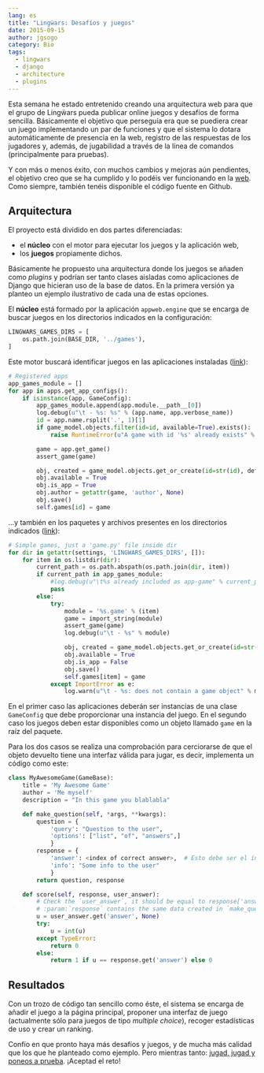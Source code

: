 ```yaml
---
lang: es
title: "Lingẅars: Desafíos y juegos"
date: 2015-09-15
author: jgsogo
category: Bio
tags: 
  - lingwars
  - django
  - architecture
  - plugins
---
```



Esta semana he estado entretenido creando una arquitectura web para que el grupo
de Lingẅars pueda publicar online juegos y desafíos de forma sencilla. Básicamente
el objetivo que perseguía era que se puediera crear un juego implementando un par
de funciones y que el sistema lo dotara automáticamente de presencia en la web,
registro de las respuestas de los jugadores y, además, de jugabilidad a través de
la línea de comandos (principalmente para pruebas).

<!--more-->

Y con más o menos éxito, con muchos cambios y mejoras aún pendientes, el objetivo
creo que se ha cumplido y lo podéis ver funcionando en la [web](http://games.lingwars.com/>).
Como siempre, también tenéis disponible el
<content-github-repository repo="lingwars/lingwars-games">código fuente en Github</content-github-repository>.


Arquitectura
------------

El proyecto está dividido en dos partes diferenciadas:

* el **núcleo** con el motor para ejecutar los juegos y la aplicación web,
* los **juegos** propiamente dichos.

Básicamente he propuesto una arquitectura donde los juegos se añaden como *plugins*
y podrían ser tanto clases aisladas como aplicaciones de Django que hicieran uso de
la base de datos. En la primera versión ya planteo un ejemplo ilustrativo de cada
una de estas opciones.

El **núcleo** está formado por la aplicación `appweb.engine` que se encarga de
buscar juegos en los directorios indicados en la configuración:

```python
LINGWARS_GAMES_DIRS = [
    os.path.join(BASE_DIR, '../games'),
]
```

Este motor buscará identificar juegos en las aplicaciones instaladas
([link](https://github.com/Lingwars/lingwars-games/blob/7e2a3b0cbad1ad3ce08d39e92d8299f4c627a9ea/appweb/engine/apps.py#L29-L47)):


```python
# Registered apps
app_games_module = []
for app in apps.get_app_configs():
    if isinstance(app, GameConfig):
        app_games_module.append(app.module.__path__[0])
        log.debug(u"\t - %s: %s" % (app.name, app.verbose_name))
        id = app.name.rsplit('.', 1)[1]
        if game_model.objects.filter(id=id, available=True).exists():
            raise RuntimeError(u"A game with id '%s' already exists" % id)

        game = app.get_game()
        assert_game(game)

        obj, created = game_model.objects.get_or_create(id=str(id), defaults={'title': app.verbose_name, 'is_app': True})
        obj.available = True
        obj.is_app = True
        obj.author = getattr(game, 'author', None)
        obj.save()
        self.games[id] = game
```

...y también en los paquetes y archivos presentes en los directorios indicados
([link](https://github.com/Lingwars/lingwars-games/blob/7e2a3b0cbad1ad3ce08d39e92d8299f4c627a9ea/appweb/engine/apps.py#L52-L72)):

```python
# Simple games, just a 'game.py' file inside dir
for dir in getattr(settings, 'LINGWARS_GAMES_DIRS', []):
    for item in os.listdir(dir):
        current_path = os.path.abspath(os.path.join(dir, item))
        if current_path in app_games_module:
            #log.debug(u"\t%s already included as app-game" % current_path)
            pass
        else:
            try:
                module = '%s.game' % (item)
                game = import_string(module)
                assert_game(game)
                log.debug(u"\t - %s" % module)

                obj, created = game_model.objects.get_or_create(id=str(item), defaults={'title': getattr(game, 'title', item), 'is_app': False})
                obj.available = True
                obj.is_app = False
                obj.save()
                self.games[item] = game
            except ImportError as e:
                log.warn(u"\t - %s: does not contain a game object" % module)
```

En el primer caso las aplicaciones deberán ser instancias de una clase `GameConfig` que debe proporcionar
una instancia del juego. En el segundo caso los juegos deben estar disponibles como un objeto llamado
`game` en la raíz del paquete.

Para los dos casos se realiza una comprobación para cerciorarse de que el objeto devuelto
tiene una interfaz válida para jugar, es decir, implementa un código como este:

```python
class MyAwesomeGame(GameBase):
    title = 'My Awesome Game'
    author = 'Me myself'
    description = "In this game you blablabla"

    def make_question(self, *args, **kwargs):
        question = {
            'query': "Question to the user",
            'options': ["list", "of", "answers",]
            }
        response = {
            'answer': <index of correct answer>,  # Esto debe ser el índice de la respuesta correcta en la lista.
            'info': "Some info to the user"
            }
        return question, response

    def score(self, response, user_answer):
        # Check the `user_answer`, it should be equal to response['answer']
        # :param:`response` contains the same data created in `make_question`
        u = user_answer.get('answer', None)
        try:
            u = int(u)
        except TypeError:
            return 0
        else:
            return 1 if u == response.get('answer') else 0
```


Resultados
----------

Con un trozo de código tan sencillo como éste, el sistema se encarga de añadir el juego
a la página principal, proponer una interfaz de juego (actualmente sólo para juegos de
tipo *multiple choice*), recoger estadísticas de uso y crear un ranking.

<article-image
    src="/img/2015/lingwars_games-main_page.png"
    alt="Página principal"
    caption="En la página principal aparecen todos los juegos que no han sido desactivados en la interfaz de administración."></article-image>

<article-image
    src="/img/2015/lingwars_games-play.png"
    alt="Playing a game"
    caption="Cada juego dispone de tres pestañas: una de información que muestra el histórico de utilización del juego, otra donde se plantea el juego (esta) y una tercera que muestra la clasificación de los usuarios registrados que la han utilizado."></article-image>

Confío en que pronto haya más desafíos y juegos, y de mucha más calidad que los que
he planteado como ejemplo. Pero mientras tanto:
[jugad, jugad y poneos a prueba](http://games.lingwars.com/). ¡Aceptad el reto!

